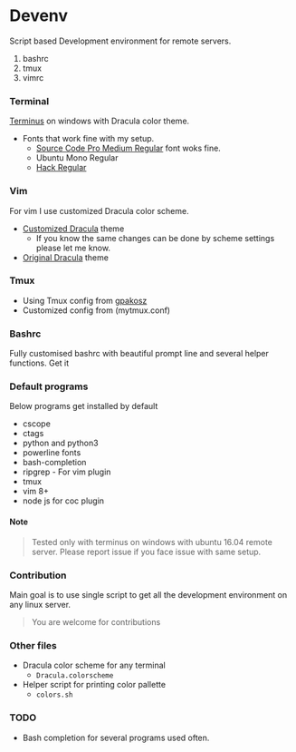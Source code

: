 # Devenv

Script based Development environment for remote servers.

1. bashrc
2. tmux
3. vimrc

### Terminal

[Terminus](https://eugeny.github.io/terminus/) on windows with Dracula color theme.

- Fonts that work fine with my setup.
  - [Source Code Pro Medium Regular](https://github.com/adobe-fonts/source-code-pro/releases/tag/2.030R-ro/1.050R-it) font woks fine.
  - Ubuntu Mono Regular
  - [Hack Regular](https://github.com/powerline/fonts/tree/master/Hack)

### Vim

For vim I use customized Dracula color scheme.

- [Customized Dracula](https://github.com/sriramkandukuri/vim) theme
  - If you know the same changes can be done by scheme settings please let me know.
- [Original Dracula](https://github.com/dracula/vim) theme

### Tmux

- Using Tmux config from [gpakosz](https://github.com/gpakosz/.tmux.git)
- Customized config from (mytmux.conf)

### Bashrc

Fully customised bashrc with beautiful prompt line and several helper functions.
Get it

### Default programs

Below programs get installed by default

- cscope
- ctags
- python and python3
- powerline fonts
- bash-completion
- ripgrep - For vim plugin
- tmux
- vim 8+
- node js for coc plugin

#### Note

> Tested only with terminus on windows with ubuntu 16.04 remote server.
> Please report issue if you face issue with same setup.

### Contribution

Main goal is to use single script to get all the development environment on any linux server.

> You are welcome for contributions

### Other files

- Dracula color scheme for any terminal
  - `Dracula.colorscheme`
- Helper script for printing color pallette
  - `colors.sh`

### TODO

- Bash completion for several programs used often.
